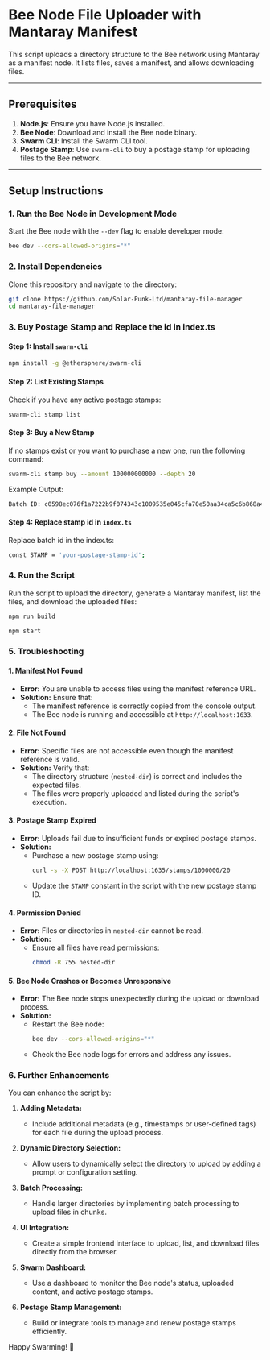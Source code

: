 # Bee Node File Uploader with Mantaray Manifest

This script uploads a directory structure to the Bee network using Mantaray as a manifest node. It lists files, saves a manifest, and allows downloading files.

---

## Prerequisites

1. **Node.js**: Ensure you have Node.js installed.
2. **Bee Node**: Download and install the Bee node binary.
3. **Swarm CLI**: Install the Swarm CLI tool.
4. **Postage Stamp**: Use `swarm-cli` to buy a postage stamp for uploading files to the Bee network.

---

## Setup Instructions

### 1. Run the Bee Node in Development Mode

Start the Bee node with the `--dev` flag to enable developer mode:

```bash
bee dev --cors-allowed-origins="*"
```

### 2. Install Dependencies

Clone this repository and navigate to the directory:

```bash
git clone https://github.com/Solar-Punk-Ltd/mantaray-file-manager
cd mantaray-file-manager
```

### 3. Buy Postage Stamp and Replace the id in index.ts

#### **Step 1: Install `swarm-cli`**
```bash
npm install -g @ethersphere/swarm-cli
```

#### **Step 2: List Existing Stamps**
Check if you have any active postage stamps:
```bash
swarm-cli stamp list
```

#### **Step 3: Buy a New Stamp**
If no stamps exist or you want to purchase a new one, run the following command:
```bash
swarm-cli stamp buy --amount 100000000000 --depth 20
```

Example Output:
```bash
Batch ID: c0598ec076f1a7222b9f074343c1009535e045cfa70e50aa34ca5c6b868a4daf
```

#### **Step 4: Replace stamp id in `index.ts`**
Replace batch id in the index.ts:
```bash
const STAMP = 'your-postage-stamp-id';
```

### 4. Run the Script

Run the script to upload the directory, generate a Mantaray manifest, list the files, and download the uploaded files:

```bash
npm run build
```

```bash
npm start
```

### 5. Troubleshooting
#### 1. **Manifest Not Found**
   - **Error:** You are unable to access files using the manifest reference URL.
   - **Solution:** Ensure that:
     - The manifest reference is correctly copied from the console output.
     - The Bee node is running and accessible at `http://localhost:1633`.

#### 2. **File Not Found**
   - **Error:** Specific files are not accessible even though the manifest reference is valid.
   - **Solution:** Verify that:
     - The directory structure (`nested-dir`) is correct and includes the expected files.
     - The files were properly uploaded and listed during the script's execution.

#### 3. **Postage Stamp Expired**
   - **Error:** Uploads fail due to insufficient funds or expired postage stamps.
   - **Solution:** 
     - Purchase a new postage stamp using:
       ```bash
       curl -s -X POST http://localhost:1635/stamps/1000000/20
       ```
     - Update the `STAMP` constant in the script with the new postage stamp ID.

#### 4. **Permission Denied**
   - **Error:** Files or directories in `nested-dir` cannot be read.
   - **Solution:** 
     - Ensure all files have read permissions:
       ```bash
       chmod -R 755 nested-dir
       ```

#### 5. **Bee Node Crashes or Becomes Unresponsive**
   - **Error:** The Bee node stops unexpectedly during the upload or download process.
   - **Solution:** 
     - Restart the Bee node:
       ```bash
       bee dev --cors-allowed-origins="*"
       ```
     - Check the Bee node logs for errors and address any issues.


### 6. Further Enhancements
You can enhance the script by:
1. **Adding Metadata:**
   - Include additional metadata (e.g., timestamps or user-defined tags) for each file during the upload process.

2. **Dynamic Directory Selection:**
   - Allow users to dynamically select the directory to upload by adding a prompt or configuration setting.

3. **Batch Processing:**
   - Handle larger directories by implementing batch processing to upload files in chunks.

4. **UI Integration:**
   - Create a simple frontend interface to upload, list, and download files directly from the browser.

5. **Swarm Dashboard:**
   - Use a dashboard to monitor the Bee node's status, uploaded content, and active postage stamps.

6. **Postage Stamp Management:**
   - Build or integrate tools to manage and renew postage stamps efficiently.

Happy Swarming! 🐝